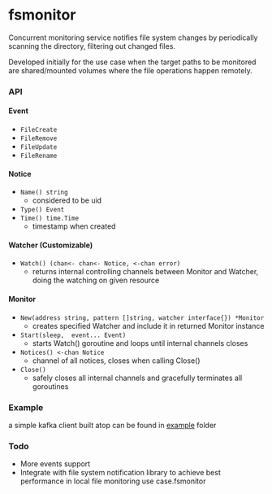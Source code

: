 fsmonitor
=========

Concurrent monitoring service notifies file system changes by periodically scanning the directory, filtering out changed files.

Developed initially for the use case when the target paths to be monitored are shared/mounted volumes where the file operations happen remotely.

### API
#### Event
- `FileCreate`
- `FileRemove`
- `FileUpdate`
- `FileRename`
  
#### Notice
- `Name() string`
  - considered to be uid
- `Type() Event`
- `Time() time.Time` 
  - timestamp when created

#### Watcher (Customizable)
- `Watch() (chan<- chan<- Notice, <-chan error)` 
  - returns internal controlling channels between Monitor and Watcher, doing the watching on given resource
  
#### Monitor
- `New(address string, pattern []string, watcher interface{}) *Monitor`
  - creates specified Watcher and include it in returned Monitor instance
- `Start(sleep,  event... Event)`
  - starts Watch() goroutine and loops until internal channels closes
- `Notices() <-chan Notice`
  - channel of all notices, closes when calling Close()
- `Close()`
  - safely closes all internal channels and gracefully terminates all goroutines
    
    
### Example
a simple kafka client built atop can be found in [example](example/) folder
    
    
### Todo
- More events support
- Integrate with file system notification library to achieve best performance in local file monitoring use case.fsmonitor
